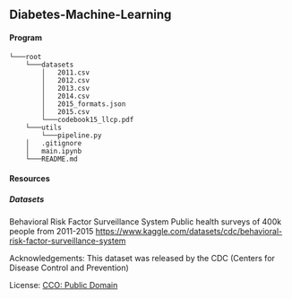 ## Diabetes-Machine-Learning

#### Program

    └───root
        └───datasets
            │   2011.csv
            │   2012.csv
            │   2013.csv
            │   2014.csv
            │   2015_formats.json
            │   2015.csv
            └───codebook15_llcp.pdf
        └───utils
            └───pipeline.py
        │   .gitignore
        │   main.ipynb
        └───README.md

#### Resources

##### Datasets

Behavioral Risk Factor Surveillance System
Public health surveys of 400k people from 2011-2015
https://www.kaggle.com/datasets/cdc/behavioral-risk-factor-surveillance-system

Acknowledgements:
This dataset was released by the CDC (Centers for Disease Control and Prevention)

License:
[CCO: Public Domain](https://creativecommons.org/publicdomain/zero/1.0/)
